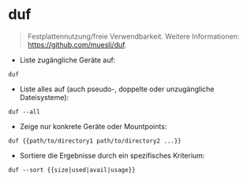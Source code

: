 # duf

> Festplattennutzung/freie Verwendbarkeit.
> Weitere Informationen: <https://github.com/muesli/duf>.

- Liste zugängliche Geräte auf:

`duf`

- Liste alles auf (auch pseudo-, doppelte oder unzugängliche Dateisysteme):

`duf --all`

- Zeige nur konkrete Geräte oder Mountpoints:

`duf {{path/to/directory1 path/to/directory2 ...}}`

- Sortiere die Ergebnisse durch ein spezifisches Kriterium:

`duf --sort {{size|used|avail|usage}}`

